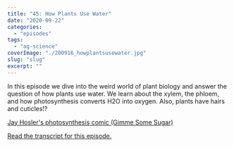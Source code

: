 ```yaml
---
title: "45: How Plants Use Water"
date: "2020-09-22"
categories: 
  - "episodes"
tags: 
  - "ag-science"
coverImage: "./200916_howplantsusewater.jpg"
slug: "slug"
excerpt: ""
---
```


In this episode we dive into the weird world of plant biology and answer the question of how plants use water. We learn about the xylem, the phloem, and how photosynthesis converts H2O into oxygen. Also, plants have hairs and cuticles!?

[Jay Hosler's photosynthesis comic (Gimme Some Sugar)](http://www.jayhosler.com/jshblog/?p=937)

[Read the transcript for this episode.](https://www.onetogrowonpod.com/45-how-plants-use-water-transcript/)
